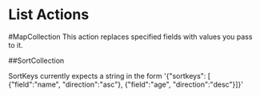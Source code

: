 # List Actions


#MapCollection
This action replaces specified fields with values you pass to it.


##SortCollection

SortKeys currently expects a string in the form 
'{"sortkeys": [
     {"field":"name",
      "direction":"asc"},
      {"field":"age",
      "direction":"desc"}]}'
